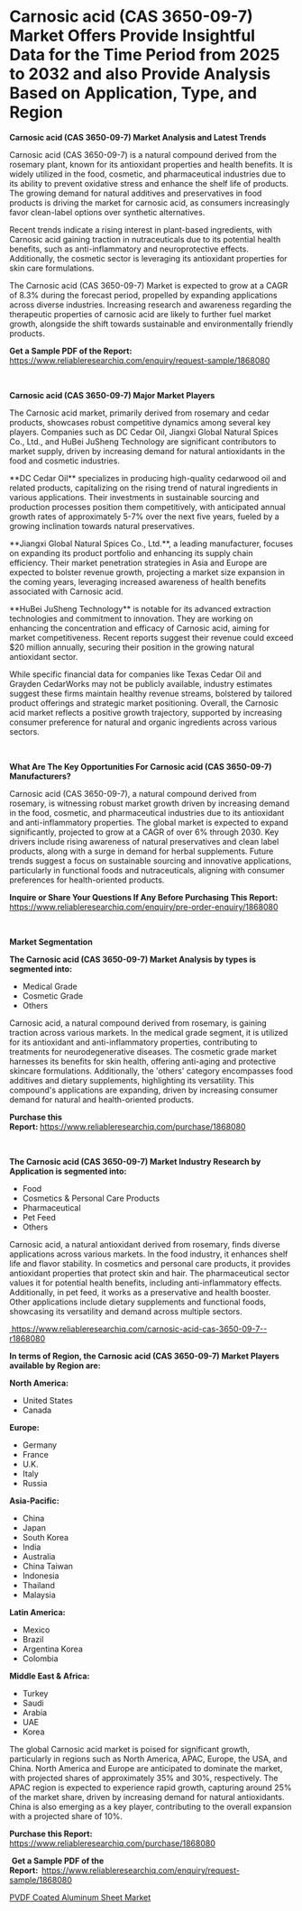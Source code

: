 <p><h1>Carnosic acid (CAS 3650-09-7) Market Offers Provide Insightful Data for the Time Period from 2025 to 2032 and also Provide Analysis Based on Application, Type, and Region</h1></p><p><strong>Carnosic acid (CAS 3650-09-7) Market Analysis and Latest Trends</strong></p>
<p><p>Carnosic acid (CAS 3650-09-7) is a natural compound derived from the rosemary plant, known for its antioxidant properties and health benefits. It is widely utilized in the food, cosmetic, and pharmaceutical industries due to its ability to prevent oxidative stress and enhance the shelf life of products. The growing demand for natural additives and preservatives in food products is driving the market for carnosic acid, as consumers increasingly favor clean-label options over synthetic alternatives.</p><p>Recent trends indicate a rising interest in plant-based ingredients, with Carnosic acid gaining traction in nutraceuticals due to its potential health benefits, such as anti-inflammatory and neuroprotective effects. Additionally, the cosmetic sector is leveraging its antioxidant properties for skin care formulations. </p><p>The Carnosic acid (CAS 3650-09-7) Market is expected to grow at a CAGR of 8.3% during the forecast period, propelled by expanding applications across diverse industries. Increasing research and awareness regarding the therapeutic properties of carnosic acid are likely to further fuel market growth, alongside the shift towards sustainable and environmentally friendly products.</p></p>
<p><strong>Get a Sample PDF of the Report:&nbsp;</strong> <a href="https://www.reliableresearchiq.com/enquiry/request-sample/1868080?utm_campaign=2232&utm_medium=2&utm_source=Github&utm_content=ia&utm_term=04022025&utm_id=carnosic-acid-cas-3650-09-7">https://www.reliableresearchiq.com/enquiry/request-sample/1868080</a></p>
<p>&nbsp;</p>
<p><strong>Carnosic acid (CAS 3650-09-7) Major Market Players</strong></p>
<p><p>The Carnosic acid market, primarily derived from rosemary and cedar products, showcases robust competitive dynamics among several key players. Companies such as DC Cedar Oil, Jiangxi Global Natural Spices Co., Ltd., and HuBei JuSheng Technology are significant contributors to market supply, driven by increasing demand for natural antioxidants in the food and cosmetic industries.</p><p>**DC Cedar Oil** specializes in producing high-quality cedarwood oil and related products, capitalizing on the rising trend of natural ingredients in various applications. Their investments in sustainable sourcing and production processes position them competitively, with anticipated annual growth rates of approximately 5-7% over the next five years, fueled by a growing inclination towards natural preservatives.</p><p>**Jiangxi Global Natural Spices Co., Ltd.**, a leading manufacturer, focuses on expanding its product portfolio and enhancing its supply chain efficiency. Their market penetration strategies in Asia and Europe are expected to bolster revenue growth, projecting a market size expansion in the coming years, leveraging increased awareness of health benefits associated with Carnosic acid.</p><p>**HuBei JuSheng Technology** is notable for its advanced extraction technologies and commitment to innovation. They are working on enhancing the concentration and efficacy of Carnosic acid, aiming for market competitiveness. Recent reports suggest their revenue could exceed $20 million annually, securing their position in the growing natural antioxidant sector.</p><p>While specific financial data for companies like Texas Cedar Oil and Grayden CedarWorks may not be publicly available, industry estimates suggest these firms maintain healthy revenue streams, bolstered by tailored product offerings and strategic market positioning. Overall, the Carnosic acid market reflects a positive growth trajectory, supported by increasing consumer preference for natural and organic ingredients across various sectors.</p></p>
<p>&nbsp;</p>
<p><strong>What Are The Key Opportunities For Carnosic acid (CAS 3650-09-7) Manufacturers?</strong></p>
<p><p>Carnosic acid (CAS 3650-09-7), a natural compound derived from rosemary, is witnessing robust market growth driven by increasing demand in the food, cosmetic, and pharmaceutical industries due to its antioxidant and anti-inflammatory properties. The global market is expected to expand significantly, projected to grow at a CAGR of over 6% through 2030. Key drivers include rising awareness of natural preservatives and clean label products, along with a surge in demand for herbal supplements. Future trends suggest a focus on sustainable sourcing and innovative applications, particularly in functional foods and nutraceuticals, aligning with consumer preferences for health-oriented products.</p></p>
<p><strong>Inquire or Share Your Questions If Any Before Purchasing This Report:</strong> <a href="https://www.reliableresearchiq.com/enquiry/pre-order-enquiry/1868080?utm_campaign=2232&utm_medium=2&utm_source=Github&utm_content=ia&utm_term=04022025&utm_id=carnosic-acid-cas-3650-09-7">https://www.reliableresearchiq.com/enquiry/pre-order-enquiry/1868080</a></p>
<p>&nbsp;</p>
<p><strong>Market Segmentation</strong></p>
<p><strong>The Carnosic acid (CAS 3650-09-7) Market Analysis by types is segmented into:</strong></p>
<p><ul><li>Medical Grade</li><li>Cosmetic Grade</li><li>Others</li></ul></p>
<p><p>Carnosic acid, a natural compound derived from rosemary, is gaining traction across various markets. In the medical grade segment, it is utilized for its antioxidant and anti-inflammatory properties, contributing to treatments for neurodegenerative diseases. The cosmetic grade market harnesses its benefits for skin health, offering anti-aging and protective skincare formulations. Additionally, the 'others' category encompasses food additives and dietary supplements, highlighting its versatility. This compound's applications are expanding, driven by increasing consumer demand for natural and health-oriented products.</p></p>
<p><strong>Purchase this Report:&nbsp;</strong><a href="https://www.reliableresearchiq.com/purchase/1868080?utm_campaign=2232&utm_medium=2&utm_source=Github&utm_content=ia&utm_term=04022025&utm_id=carnosic-acid-cas-3650-09-7">https://www.reliableresearchiq.com/purchase/1868080</a></p>
<p>&nbsp;</p>
<p><strong>The Carnosic acid (CAS 3650-09-7) Market Industry Research by Application is segmented into:</strong></p>
<p><ul><li>Food</li><li>Cosmetics & Personal Care Products</li><li>Pharmaceutical</li><li>Pet Feed</li><li>Others</li></ul></p>
<p><p>Carnosic acid, a natural antioxidant derived from rosemary, finds diverse applications across various markets. In the food industry, it enhances shelf life and flavor stability. In cosmetics and personal care products, it provides antioxidant properties that protect skin and hair. The pharmaceutical sector values it for potential health benefits, including anti-inflammatory effects. Additionally, in pet feed, it works as a preservative and health booster. Other applications include dietary supplements and functional foods, showcasing its versatility and demand across multiple sectors.</p></p>
<p><a href="https://www.reliableresearchiq.com/carnosic-acid-cas-3650-09-7--r1868080?utm_campaign=2232&utm_medium=2&utm_source=Github&utm_content=ia&utm_term=04022025&utm_id=carnosic-acid-cas-3650-09-7">&nbsp;https://www.reliableresearchiq.com/carnosic-acid-cas-3650-09-7--r1868080</a></p>
<p><strong>In terms of Region, the Carnosic acid (CAS 3650-09-7) Market Players available by Region are:</strong></p>
<p>
    <p> <strong> North America: </strong>
        <ul>
            <li>United States</li>
            <li>Canada</li>
        </ul>
        </p> 
    <p> <strong> Europe: </strong>
        <ul>
            <li>Germany</li>
            <li>France</li>
            <li>U.K.</li>
            <li>Italy</li>
            <li>Russia</li>
        </ul>
        </p> 
    <p> <strong> Asia-Pacific: </strong>
        <ul>
            <li>China</li>
            <li>Japan</li>
            <li>South Korea</li>
            <li>India</li>
            <li>Australia</li>
            <li>China Taiwan</li>
            <li>Indonesia</li>
            <li>Thailand</li>
            <li>Malaysia</li>
        </ul>
        </p> 
    <p> <strong> Latin America: </strong>
        <ul>
            <li>Mexico</li>
            <li>Brazil</li>
            <li>Argentina Korea</li>
            <li>Colombia</li>
        </ul>
        </p> 
    <p> <strong> Middle East & Africa: </strong>
        <ul>
            <li>Turkey</li>
            <li>Saudi</li>
            <li>Arabia</li>
            <li>UAE</li>
            <li>Korea</li>
        </ul>
    </p>
    </p>
<p><p>The global Carnosic acid market is poised for significant growth, particularly in regions such as North America, APAC, Europe, the USA, and China. North America and Europe are anticipated to dominate the market, with projected shares of approximately 35% and 30%, respectively. The APAC region is expected to experience rapid growth, capturing around 25% of the market share, driven by increasing demand for natural antioxidants. China is also emerging as a key player, contributing to the overall expansion with a projected share of 10%.</p></p>
<p><strong>Purchase this Report: </strong><a href="https://www.reliableresearchiq.com/purchase/1868080?utm_campaign=2232&utm_medium=2&utm_source=Github&utm_content=ia&utm_term=04022025&utm_id=carnosic-acid-cas-3650-09-7">https://www.reliableresearchiq.com/purchase/1868080</a></p>
<p>&nbsp;<strong>Get a Sample PDF of the Report:&nbsp;&nbsp;</strong><a href="https://www.reliableresearchiq.com/enquiry/request-sample/1868080?utm_campaign=2232&utm_medium=2&utm_source=Github&utm_content=ia&utm_term=04022025&utm_id=carnosic-acid-cas-3650-09-7">https://www.reliableresearchiq.com/enquiry/request-sample/1868080</a></p>
<p><strong></strong></p>
<p><p><a href="https://github.com/kbollin866/Market-Research-Report-List-1/blob/main/pvdf-coated-aluminum-sheet-market.md?utm_campaign=2232&utm_medium=2&utm_source=Github&utm_content=ia&utm_term=04022025&utm_id=carnosic-acid-cas-3650-09-7">PVDF Coated Aluminum Sheet Market</a></p></p>